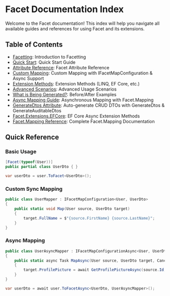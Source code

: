 # Facet Documentation Index

Welcome to the Facet documentation! This index will help you navigate all available guides and references for using Facet and its extensions.

## Table of Contents

- [Facetting](01_Facetting.md): Introduction to Facetting
- [Quick Start](02_QuickStart.md): Quick Start Guide
- [Attribute Reference](03_AttributeReference.md): Facet Attribute Reference
- [Custom Mapping](04_CustomMapping.md): Custom Mapping with IFacetMapConfiguration & Async Support
- [Extension Methods](05_Extensions.md): Extension Methods (LINQ, EF Core, etc.)
- [Advanced Scenarios](06_AdvancedScenarios.md): Advanced Usage Scenarios
- [What is Being Generated?](07_WhatIsBeingGenerated.md): Before/After Examples
- [Async Mapping Guide](08_AsyncMapping.md): Asynchronous Mapping with Facet.Mapping
- [GenerateDtos Attribute](09_GenerateDtosAttribute.md): Auto-generate CRUD DTOs with GenerateDtos & GenerateAuditableDtos
- [Facet.Extensions.EFCore](../src/Facet.Extensions.EFCore/README.md): EF Core Async Extension Methods
- [Facet.Mapping Reference](../src/Facet.Mapping/README.md): Complete Facet.Mapping Documentation

## Quick Reference

### Basic Usage
```csharp
[Facet(typeof(User))]
public partial class UserDto { }

var userDto = user.ToFacet<UserDto>();
```

### Custom Sync Mapping
```csharp
public class UserMapper : IFacetMapConfiguration<User, UserDto>
{
    public static void Map(User source, UserDto target)
    {
        target.FullName = $"{source.FirstName} {source.LastName}";
    }
}
```

### Async Mapping
```csharp
public class UserAsyncMapper : IFacetMapConfigurationAsync<User, UserDto>
{
    public static async Task MapAsync(User source, UserDto target, CancellationToken cancellationToken = default)
    {
        target.ProfilePicture = await GetProfilePictureAsync(source.Id, cancellationToken);
    }
}

var userDto = await user.ToFacetAsync<UserDto, UserAsyncMapper>();
